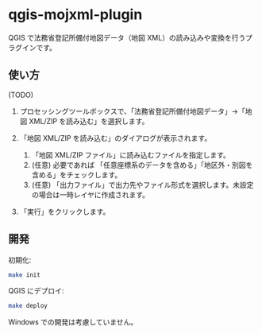 # qgis-mojxml-plugin

QGIS で法務省登記所備付地図データ（地図 XML）の読み込みや変換を行うプラグインです。

## 使い方

(TODO)

1. プロセッシングツールボックスで、「法務省登記所備付地図データ」→「地図 XML/ZIP を読み込む」を選択します。
2. 「地図 XML/ZIP を読み込む」のダイアログが表示されます。

   1. 「地図 XML/ZIP ファイル」に読み込むファイルを指定します。
   2. (任意) 必要であれば 「任意座標系のデータを含める」「地区外・別図を含める」をチェックします。
   3. (任意) 「出力ファイル」で出力先やファイル形式を選択します。未設定の場合は一時レイヤに作成されます。

3. 「実行」をクリックします。

## 開発

初期化:

```bash
make init
```

QGIS にデプロイ:

```bash
make deploy
```

Windows での開発は考慮していません。
